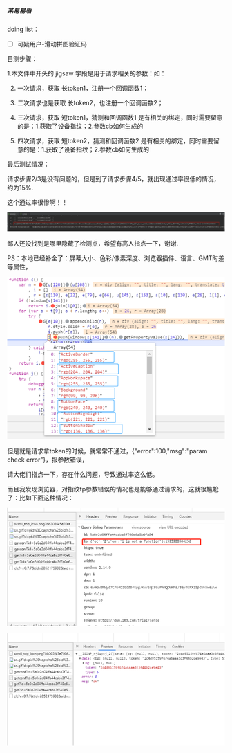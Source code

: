 
##### 某易易盾

doing list：

- [ ] 可疑用户-滑动拼图验证码

目测步骤：

1.本文件中开头的 jigsaw 字段是用于请求相关的参数：如：

2. 一次请求，获取 长token1，注册一个回调函数1；

3. 二次请求也是获取 长token2，也注册一个回调函数2；

4. 三次请求，获取 短token1，猜测和回调函数1 是有相关的绑定，同时需要留意的是：1.获取了设备指纹；2.参数cb如何生成的

5. 四次请求，获取 短token2，猜测和回调函数2 是有相关的绑定，同时需要留意的是：1.获取了设备指纹；2.参数cb如何生成的


最后测试情况：

请求步骤2/3是没有问题的，但是到了请求步骤4/5，就出现通过率很低的情况，约为15%.

这个通过率很惨啊！！

![生成的fp经测试，通过率很低](./statics/生成的fp经测试，通过率很低.png)


鄙人还没找到是哪里隐藏了检测点，希望有高人指点一下，谢谢.


PS：本地已经补全了：屏幕大小、色彩/像素深度、浏览器插件、语言、GMT时差 等属性，

![检测颜色](./statics/检测颜色.png)


但是就是请求拿token的时候，就常常不通过，{"error":100,"msg":"param check error"}，报参数错误，

请大佬们指点一下，存在什么问题，导致通过率这么低。

而且我发现浏览器，对指纹fp参数错误的情况也是能够通过请求的，这就很尴尬了：比如下面这种情况：

![浏览器生成失败的fp都能正确返回数据01](./statics/浏览器生成失败的fp都能正确返回数据01.png)

![浏览器生成失败的fp都能正确返回数据02](./statics/浏览器生成失败的fp都能正确返回数据02.png)


